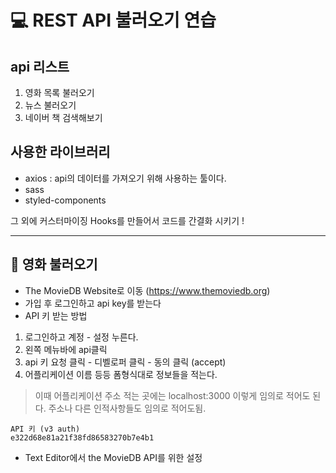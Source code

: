 # 💻 REST API 불러오기 연습 

## api 리스트

1. 영화 목록 불러오기
2. 뉴스 불러오기
3. 네이버 책 검색해보기

## 사용한 라이브러리

- axios : api의 데이터를 가져오기 위해 사용하는 툴이다.
- sass
- styled-components

그 외에 커스터마이징 Hooks를 만들어서 코드를 간결화 시키기 !

--------

## 🎥 영화 불러오기

- The MovieDB Website로 이동 (https://www.themoviedb.org)
- 가입 후 로그인하고 api key를 받는다
- API 키 받는 방법
1. 로그인하고 계정 - 설정 누른다.
2. 왼쪽 메뉴바에 api클릭
3. api 키 요청 클릭 - 디벨로퍼 클릭 - 동의 클릭 (accept)
4. 어플리케이션 이름 등등 폼형식대로 정보들을 적는다.
> 이때 어플리케이션 주소 적는 곳에는 localhost:3000 이렇게 임의로 적어도 된다. 주소나 다른 인적사항들도 임의로 적어도됨.

```
API 키 (v3 auth)
e322d68e81a21f38fd86583270b7e4b1
```
- Text Editor에서 the MovieDB API를 위한 설정